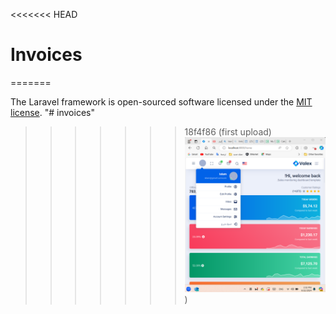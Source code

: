 <<<<<<< HEAD
# Invoices
=======

The Laravel framework is open-sourced software licensed under the [MIT license](https://opensource.org/licenses/MIT).
"# invoices" 
>>>>>>> 18f4f86 (first upload)
![image alt](https://github.com/Eslam-Mohamed-Ahmed/Invoices/blob/8418709adfd657624b1a4635c7a518a6cdec619b/capture_20240612143203861.bmp))

